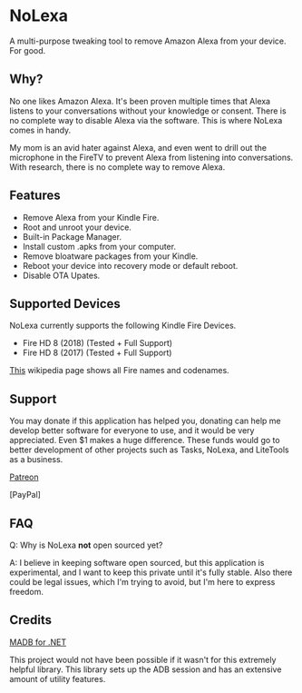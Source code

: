 # NoLexa
A multi-purpose tweaking tool to remove Amazon Alexa from your device. For good. 

## Why?
No one likes Amazon Alexa. It's been proven multiple times that Alexa listens to your conversations without your knowledge or consent. There is no complete way to disable Alexa via the software. This is where NoLexa comes in handy.

My mom is an avid hater against Alexa, and even went to drill out the microphone in the FireTV to prevent Alexa from listening into conversations. With research, there is no complete way to remove Alexa.


## Features
- Remove Alexa from your Kindle Fire.
- Root and unroot your device.
- Built-in Package Manager.
- Install custom .apks from your computer.
- Remove bloatware packages from your Kindle.
- Reboot your device into recovery mode or default reboot.
- Disable OTA Upates.
 
 ## Supported Devices
NoLexa currently supports the following Kindle Fire Devices.

- Fire HD 8 (2018) (Tested + Full Support)
- Fire HD 8 (2017) (Tested + Full Support)

[This](https://en.wikipedia.org/wiki/Fire_HD) wikipedia page shows all Fire names and codenames.


## Support
You may donate if this application has helped you, donating can help me develop better software for everyone to use, and it would be very appreciated. Even $1 makes a huge difference. These funds would go to better development of other projects such as Tasks, NoLexa, and LiteTools as a business. 

[Patreon](https://patreon.com/byronbytes)

[PayPal]

## FAQ

Q: Why is NoLexa **not** open sourced yet?

A: I believe in keeping software open sourced, but this application is experimental, and I want to keep this private until it's fully stable. Also there could be legal issues, which I'm trying to avoid, but I'm here to express freedom.

## Credits
[MADB for .NET](https://github.com/quamotion/madb)

This project would not have been possible if it wasn't for this extremely helpful library. This library sets up the ADB session and has an extensive amount of utility features.

